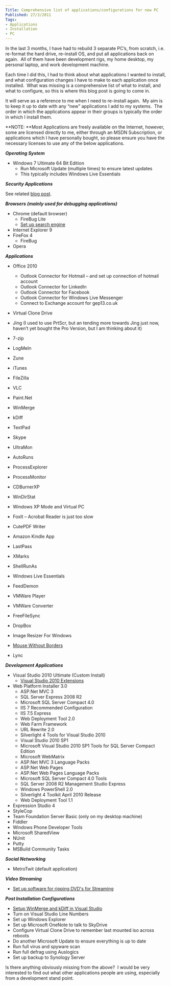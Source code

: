 ```yaml
---
Title: Comprehensive list of applications/configurations for new PC
Published: 27/3/2011
Tags:
- Applications
- Installation
- PC
---
```


In the last 3 months, I have had to rebuild 3 separate PC’s, from scratch, i.e. re-format the hard drive, re-install OS, and put all applications back on again.  All of them have been development rigs, my home desktop, my personal laptop, and work development machine.

Each time I did this, I had to think about what applications I wanted to install, and what configuration changes I have to make to each application once installed.  What was missing is a comprehensive list of what to install, and what to configure, so this is where this blog post is going to come in.

It will serve as a reference to me when I need to re-install again.  My aim is to keep it up to date with any “new” applications I add to my systems.  The order in which the applications appear in their groups is typically the order in which I install them.

**NOTE: **Most Applications are freely available on the Internet, however, some are licensed directly to me, either through an MSDN Subscription, or applications which I have personally bought, so please ensure you have the necessary licenses to use any of the below applications.

**_Operating System_**

- Windows 7 Ultimate 64 Bit Edition
  - Run Microsoft Update (multiple times) to ensure latest updates
  - This typically includes Windows Live Essentials

**_Security Applications_**

See related [blog post](http://www.gep13.co.uk/blog/?p=95).

**_Browsers (mainly used for debugging applications)_**

- Chrome (default browser)
  - FireBug Lite
  - [Set up search engine](http://www.gep13.co.uk/blog/?p=25)
- Internet Explorer 9
- FireFox 4
  - FireBug
- Opera


**_Applications_**

- Office 2010
  - Outlook Connector for Hotmail – and set up connection of hotmail account
  - Outlook Connector for LinkedIn
  - Outlook Connector for Facebook
  - Outlook Connector for Windows Live Messenger
  - Connect to Exchange account for gep13.co.uk

- Virtual Clone Drive
- Jing (I used to use PrtScr, but an tending more towards Jing just now, haven’t yet bought the Pro Version, but I am thinking about it)
- 7-zip
- LogMeIn
- Zune
- iTunes
- FileZilla
- VLC
- Paint.Net
- WinMerge
- kDiff
- TextPad
- Skype
- UltraMon
- AutoRuns
- ProcessExplorer
- ProcessMonitor
- CDBurnerXP
- WinDirStat
- Windows XP Mode and Virtual PC
- FoxIt – Acrobat Reader is just too slow
- CutePDF Writer
- Amazon Kindle App
- LastPass
- XMarks
- ShellRunAs
- Windows Live Essentials
- FeedDemon
- VMWare Player
- VMWare Converter
- FreeFileSync
- DropBox
- Image Resizer For Windows
- [Mouse Without Borders](http://www.gep13.co.uk/blog/?p=394)
- Lync

**_Development Applications_**

- Visual Studio 2010 Ultimate (Custom Install)
  - [Visual Studio 2010 Extensions](http://www.gep13.co.uk/blog/visual-studio-2010-extensions)
- Web Platform Installer 3.0
  - ASP.Net MVC 3
  - SQL Server Express 2008 R2
  - Microsoft SQL Server Compact 4.0
  - IIS 7 Recommended Configuration
  - IIS 7.5 Express
  - Web Deployment Tool 2.0
  - Web Farm Framework
  - URL Rewrite 2.0
  - Silverlight 4 Tools for Visual Studio 2010
  - Visual Studio 2010 SP1
  - Microsoft Visual Studio 2010 SP1 Tools for SQL Server Compact Edition
  - Microsoft WebMatrix
  - ASP.Net MVC 3 Language Packs
  - ASP.Net Web Pages
  - ASP.Net Web Pages Language Packs
  - Microsoft SQL Server Compact 4.0 Tools
  - SQL Server 2008 R2 Management Studio Express
  - Windows PowerShell 2.0
  - Silverlight 4 Toolkit April 2010 Release
  - Web Deployment Tool 1.1
- Expression Studio 4
- StyleCop
- Team Foundation Server Basic (only on my desktop machine)
- Fiddler
- Windows Phone Developer Tools
- Microsoft SharedView
- NUnit
- Putty
- MSBuild Community Tasks

**_Social Networking_**

- MetroTwit (default application)

_**Video Streaming**_

- [Set up software for ripping DVD's for Streaming](http://www.gep13.co.uk/blog/?p=51)

**_Post Installation Configurations_**

- [Setup WinMerge and kDiff in Visual Studio](http://www.gep13.co.uk/blog/?p=188)
- Turn on Visual Studio Line Numbers
- Set up Windows Explorer
- Set up Microsoft OneNote to talk to SkyDrive
- Configure Virtual Clone Drive to remember last mounted iso across reboots
- Do another Microsoft Update to ensure everything is up to date
- Run full virus and spyware scan
- Run full defrag using Auslogics
- Set up backup to Synology Server

Is there anything obviously missing from the above?  I would be very interested to find out what other applications people are using, especially from a development stand point.
